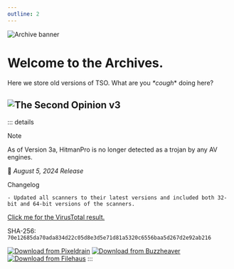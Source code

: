 ```yaml
---
outline: 2
---
```


![Archive banner](/banner_archives.png)
# Welcome to the Archives.
Here we store old versions of TSO. What are you *\*cough*\* doing here?

## <img style="float: left;" src="/old.png"/> The Second Opinion v3
::: details
> [!NOTE]
> As of Version 3a, HitmanPro is no longer detected as a trojan by any AV engines.

📅 *August 5, 2024 Release*

Changelog
```
- Updated all scanners to their latest versions and included both 32-bit and 64-bit versions of the scanners.

```
[Click me for the VirusTotal result.](https://www.virustotal.com/gui/file/70e12685da70ada834d22c05d8e3d5e71d81a5320c6556baa5d267d2e92ab216)

SHA-256: `70e12685da70ada834d22c05d8e3d5e71d81a5320c6556baa5d267d2e92ab216`

[![Download from Pixeldrain](/button_pixeldrain.png)](https://pixeldrain.com/u/STJSJKWs)
[![Download from Buzzheaver](/button_buzzheavier.png)](https://buzzheavier.com/f/GUOmGmppAAA)
[![Download from Filehaus](/button_filehaus.png)](https://cdn5.filehaus.su/files/1722872103_97701/TheSecondOpinion_v3.zip)
:::
